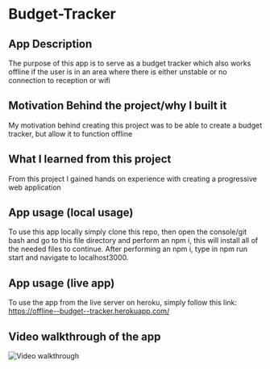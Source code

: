 # Budget-Tracker

## App Description

The purpose of this app is to serve as a budget tracker which also works offline if the user is in an area where there is either unstable or no connection to reception or wifi

## Motivation Behind the project/why I built it

My motivation behind creating this project was to be able to create a budget tracker, but allow it to function offline

## What I learned from this project

From this project I gained hands on experience with creating a progressive web application

## App usage (local usage)

To use this app locally simply clone this repo, then open the console/git bash and go to this file directory and perform an npm i, this will install all of the needed files to continue. After performing an npm i, type in npm run start and navigate to localhost3000.

## App usage (live app)

To use the app from the live server on heroku, simply follow this link: https://offline--budget--tracker.herokuapp.com/

## Video walkthrough of the app

![Video walkthrough](assets/images/walkthrough.gif)
